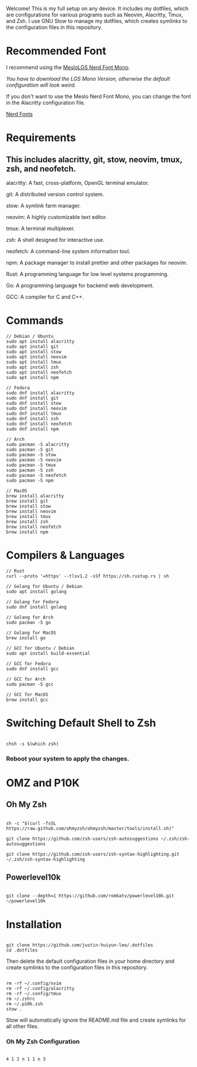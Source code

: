 Welcome! This is my full setup on any device. It includes my dotfiles, which are configurations for various programs such as Neovim, Alacritty, Tmux, and Zsh. I use GNU Stow to manage my dotfiles, which creates symlinks to the configuration files in this repository.

# Recommended Font

I recommend using the [MesloLGS Nerd Font Mono](https://github.com/ryanoasis/nerd-fonts/releases/download/v3.2.1/Meslo.zip).

_You have to download the LGS Mono Version, otherwise the default configuration will look weird._

If you don't want to use the Meslo Nerd Font Mono, you can change the font in the Alacritty configuration file.

[Nerd Fonts](https://www.nerdfonts.com/font-downloads)

# Requirements

## This includes alacritty, git, stow, neovim, tmux, zsh, and neofetch.

alacritty: A fast, cross-platform, OpenGL terminal emulator.

git: A distributed version control system.

stow: A symlink farm manager.

neovim: A highly customizable text editor.

tmux: A terminal multiplexer.

zsh: A shell designed for interactive use.

neofetch: A command-line system information tool.

npm: A package manager to install prettier and other packages for neovim.

Rust: A programming language for low level systems programming.

Go: A programming language for backend web development.

GCC: A compiler for C and C++.

# Commands

```
// Debian / Ubuntu
sudo apt install alacritty
sudo apt install git
sudo apt install stow
sudo apt install neovim
sudo apt install tmux
sudo apt install zsh
sudo apt install neofetch
sudo apt install npm

// Fedora
sudo dnf install alacritty
sudo dnf install git
sudo dnf install stow
sudo dnf install neovim
sudo dnf install tmux
sudo dnf install zsh
sudo dnf install neofetch
sudo dnf install npm

// Arch
sudo pacman -S alacritty
sudo pacman -S git
sudo pacman -S stow
sudo pacman -S neovim
sudo pacman -S tmux
sudo pacman -S zsh
sudo pacman -S neofetch
sudo pacman -S npm

// MacOS
brew install alacritty
brew install git
brew install stow
brew install neovim
brew install tmux
brew install zsh
brew install neofetch
brew install npm
```

# Compilers & Languages

```
// Rust
curl --proto '=https' --tlsv1.2 -sSf https://sh.rustup.rs | sh

// Golang for Ubuntu / Debian
sudo apt install golang

// Golang for Fedora
sudo dnf install golang

// Golang for Arch
sudo pacman -S go

// Golang for MacOS
brew install go

// GCC for Ubuntu / Debian
sudo apt install build-essential

// GCC for Fedora
sudo dnf install gcc

// GCC for Arch
sudo pacman -S gcc

// GCC for MacOS
brew install gcc
```

# Switching Default Shell to Zsh

```

chsh -s $(which zsh)

```

### Reboot your system to apply the changes.

# OMZ and P10K

## Oh My Zsh

```

sh -c "$(curl -fsSL https://raw.github.com/ohmyzsh/ohmyzsh/master/tools/install.sh)"

git clone https://github.com/zsh-users/zsh-autosuggestions ~/.zsh/zsh-autosuggestions

git clone https://github.com/zsh-users/zsh-syntax-highlighting.git ~/.zsh/zsh-syntax-highlighting

```

## Powerlevel10k

```

git clone --depth=1 https://github.com/romkatv/powerlevel10k.git ~/powerlevel10k

```

# Installation

```

git clone https://github.com/justin-huiyun-lee/.dotfiles
cd .dotfiles

```

Then delete the default configuration files in your home directory and create symlinks to the configuration files in this repository.

```

rm -rf ~/.config/nvim
rm -rf ~/.config/alacritty
rm -rf ~/.config/tmux
rm ~/.zshrc
rm ~/.p10k.zsh
stow .

```

Stow will automatically ignore the README.md file and create symlinks for all other files.

### Oh My Zsh Configuration

```

4 1 2 n 1 1 n 3

```

```

```
